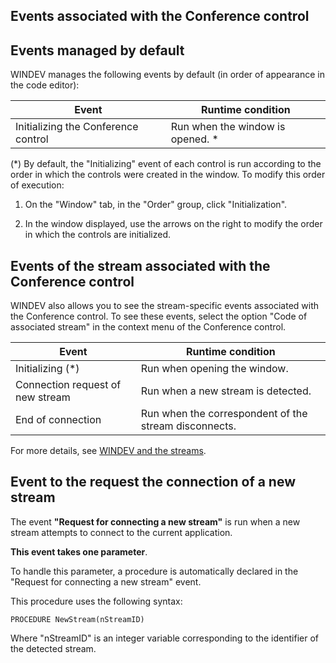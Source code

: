 


## Events associated with the Conference control
			



<a name="NOTE1"></a>
<a name="NOTE1_1"></a>


## Events managed by default
<a name="events_managed_default_ELTTEXTE000131"></a>
WINDEV manages the following events by default (in order of appearance in the code editor):

| Event | Runtime condition |
| --- | --- |
| Initializing the Conference control | Run when the window is opened. \* |


(\*) By default, the "Initializing" event of each control is run according to the order in which the controls were created in the window. To modify this order of execution: 

1. On the "Window" tab, in the "Order" group, click "Initialization".

2. In the window displayed, use the arrows on the right to modify the order in which the controls are initialized.




<a name="NOTE2"></a>
<a name="NOTE2_1"></a>


## Events of the stream associated with the Conference control
<a name="events_the_stream_associated_with_the_conference_control_ELTTEXTE000155"></a>
WINDEV also allows you to see the stream-specific events associated with the Conference control. To see these events, select the option "Code of associated stream" in the context menu of the Conference control.

| Event | Runtime condition |
| --- | --- |
| Initializing (\*) | Run when opening the window. |
| Connection request of new stream | Run when a new stream is detected. |
| End of connection | Run when the correspondent of the stream disconnects. |


For more details, see [WINDEV and the streams](../WDLang3/3039001.md).

<a name="NOTE3"></a>
<a name="NOTE3_1"></a>


## Event to the request the connection of a new stream
<a name="event_the_request_the_connection_new_stream_ELTTEXTE000179"></a>
The event **"Request for connecting a new stream"** is run when a new stream attempts to connect to the current application.

**This event takes one parameter**.

To handle this parameter, a procedure is automatically declared in the "Request for connecting a new stream" event.

This procedure uses the following syntax:


```wl
PROCEDURE NewStream(nStreamID)
```
Where "nStreamID" is an integer variable corresponding to the identifier of the detected stream.


